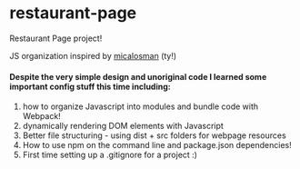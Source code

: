 # restaurant-page

Restaurant Page project!

JS organization inspired by [micalosman](https://github.com/michalosman/restaurant-page) (ty!)

#### Despite the very simple design and unoriginal code I learned some important config stuff this time including: 

1. how to organize Javascript into modules and bundle code with Webpack!
2. dynamically rendering DOM elements with Javascript
3. Better file structuring - using dist + src folders for webpage resources
4. How to use npm on the command line and package.json dependencies!
5. First time setting up a .gitignore for a project :)
